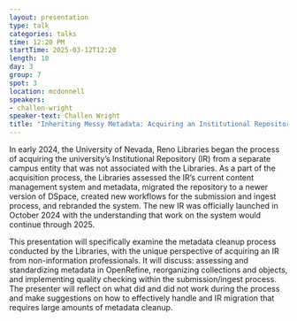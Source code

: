 ```yaml
---
layout: presentation
type: talk
categories: talks
time: 12:20 PM
startTime: 2025-03-12T12:20 
length: 10
day: 3
group: 7
spot: 3
location: mcdonnell
speakers:
- challen-wright
speaker-text: Challen Wright
title: "Inheriting Messy Metadata: Acquiring an Institutional Repository from Non-Librarians"
---
```

In early 2024, the University of Nevada, Reno Libraries began the process of acquiring the university’s Institutional Repository (IR) from a separate campus entity that was not associated with the Libraries. As a part of the acquisition process, the Libraries assessed the IR’s current content management system and metadata, migrated the repository to a newer version of DSpace, created new workflows for the submission and ingest process, and rebranded the system. The new IR was officially launched in October 2024 with the understanding that work on the system would continue through 2025.

This presentation will specifically examine the metadata cleanup process conducted by the Libraries, with the unique perspective of acquiring an IR from non-information professionals. It will discuss: assessing and standardizing metadata in OpenRefine, reorganizing collections and objects, and implementing quality checking within the submission/ingest process. The presenter will reflect on what did and did not work during the process and make suggestions on how to effectively handle and IR migration that requires large amounts of metadata cleanup.
